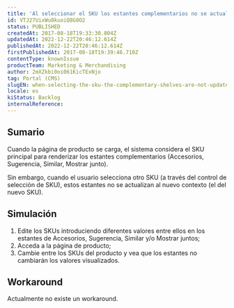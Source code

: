 ```yaml
---
title: 'Al seleccionar el SKU los estantes complementarios no se actualizan'
id: VTJ27UixWu8kuoiQ8G8O2
status: PUBLISHED
createdAt: 2017-08-18T19:33:30.804Z
updatedAt: 2022-12-22T20:46:12.614Z
publishedAt: 2022-12-22T20:46:12.614Z
firstPublishedAt: 2017-08-18T19:39:46.710Z
contentType: knownIssue
productTeam: Marketing & Merchandising
author: 2mXZkbi0oi061KicTExNjo
tag: Portal (CMS)
slugEN: when-selecting-the-sku-the-complementary-shelves-are-not-updated
locale: es
kiStatus: Backlog
internalReference: 
---
```


## Sumario

Cuando la página de producto se carga, el sistema considera el SKU principal para renderizar los estantes complementarios (Accesorios, Sugerencia, Similar, Mostrar junto).

Sin embargo, cuando el usuario selecciona otro SKU (a través del control de selección de SKU), estos estantes no se actualizan al nuevo contexto (el del nuevo SKU).

## Simulación

1. Edite los SKUs introduciendo diferentes valores entre ellos en los estantes de Accesorios, Sugerencia, Similar y/o Mostrar juntos;
2. Acceda a la página de producto;
3. Cambie entre los SKUs del producto y vea que los estantes no cambiarán los valores visualizados.

## Workaround

Actualmente no existe un workaround.

